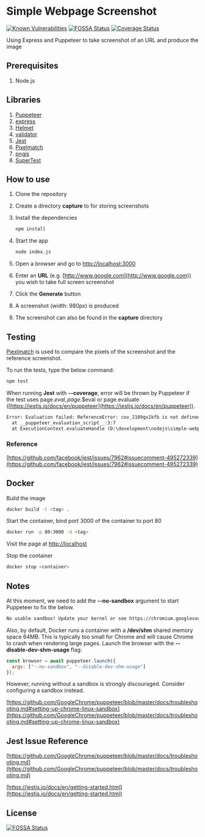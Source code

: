 # Simple Webpage Screenshot

[![Known Vulnerabilities](https://snyk.io/test/github/ocinpp/simple-webpage-screenshot/badge.svg?targetFile=package.json)](https://snyk.io/test/github/ocinpp/simple-webpage-screenshot?targetFile=package.json)
[![FOSSA Status](https://app.fossa.io/api/projects/git%2Bgithub.com%2Focinpp%2Fsimple-webpage-screenshot.svg?type=shield)](https://app.fossa.io/projects/git%2Bgithub.com%2Focinpp%2Fsimple-webpage-screenshot?ref=badge_shield)
[![Coverage Status](https://coveralls.io/repos/github/ocinpp/simple-webpage-screenshot/badge.svg?branch=master)](https://coveralls.io/github/ocinpp/simple-webpage-screenshot?branch=master)

Using Express and Puppeteer to take screenshot of an URL and produce the image

## Prerequisites

1. Node.js

## Libraries

1. [Puppeteer](https://github.com/GoogleChrome/puppeteer)
1. [express](https://github.com/expressjs/express/)
1. [Helmet](https://github.com/helmetjs/helmet)
1. [validator](https://github.com/chriso/validator.js)
1. [Jest](https://github.com/facebook/jest)
1. [Pixelmatch](https://github.com/mapbox/pixelmatch)
1. [pngjs](https://github.com/lukeapage/pngjs)
1. [SuperTest](https://github.com/visionmedia/supertest)

## How to use

1. Clone the repository
1. Create a directory **capture** to for storing screenshots
1. Install the dependencies

   ```bash
   npm install
   ```

1. Start the app

   ```bash
   node index.js
   ```

1. Open a browser and go to [http://localhost:3000](http://localhost:3000)
1. Enter an **URL** (e.g. [http://www.google.com](http://www.google.com)) you wish to take full screen screenshot
1. Click the **Generate** button
1. A screenshot (width: 980px) is produced
1. The screenshot can also be found in the **capture** directory

## Testing

[Piexlmatch](https://github.com/mapbox/pixelmatch) is used to compare the pixels of the screenshot and the reference screenshot.

To run the tests, type the below command:

```bash
npm test
```

When running **Jest** with **--coverage**, error will be thrown by Puppeteer if the test uses page.$eval, page.$\$eval or page.evaluate ([https://jestjs.io/docs/en/puppeteer](https://jestjs.io/docs/en/puppeteer)).

```txt
Error: Evaluation failed: ReferenceError: cov_2109gx1kfb is not defined
  at __puppeteer_evaluation_script__:3:7
  at ExecutionContext.evaluateHandle (D:\development\nodejs\simple-webpage-screenshot\node_modules\puppeteer\lib\ExecutionContext.js:121:13)
```

### Reference

[https://github.com/facebook/jest/issues/7962#issuecomment-495272339](https://github.com/facebook/jest/issues/7962#issuecomment-495272339)

## Docker

Build the image

```bash
docker build -t <tag> .
```

Start the container, bind port 3000 of the container to port 80

```bash
docker run -p 80:3000 -d <tag>
```

Visit the page at [http://localhost](http://localhost)

Stop the container

```bash
docker stop <container>
```

## Notes

At this moment, we need to add the **--no-sandbox** argument to start Puppeteer to fix the below.

```txt
No usable sandbox! Update your kernel or see https://chromium.googlesource.com/chromium/src/+/master/docs/linux_suid_sandbox_development.md for more information on developing with the SUID sandbox. If you want to live dangerously and need an immediate workaround, you can try using --no-sandbox.
```

Also, by default, Docker runs a container with a **/dev/shm** shared memory space 64MB. This is typically too small for Chrome and will cause Chrome to crash when rendering large pages. Launch the browser with the **--disable-dev-shm-usage** flag:

```javascript
const browser = await puppeteer.launch({
  args: ["--no-sandbox", "--disable-dev-shm-usage"]
});
```

However, running without a sandbox is strongly discouraged. Consider configuring a sandbox instead.

[https://github.com/GoogleChrome/puppeteer/blob/master/docs/troubleshooting.md#setting-up-chrome-linux-sandbox](https://github.com/GoogleChrome/puppeteer/blob/master/docs/troubleshooting.md#setting-up-chrome-linux-sandbox)

## Jest Issue Reference

[https://github.com/GoogleChrome/puppeteer/blob/master/docs/troubleshooting.md](https://github.com/GoogleChrome/puppeteer/blob/master/docs/troubleshooting.md)

[https://jestjs.io/docs/en/getting-started.html](https://jestjs.io/docs/en/getting-started.html)

## License

[![FOSSA Status](https://app.fossa.io/api/projects/git%2Bgithub.com%2Focinpp%2Fsimple-webpage-screenshot.svg?type=large)](https://app.fossa.io/projects/git%2Bgithub.com%2Focinpp%2Fsimple-webpage-screenshot?ref=badge_large)
